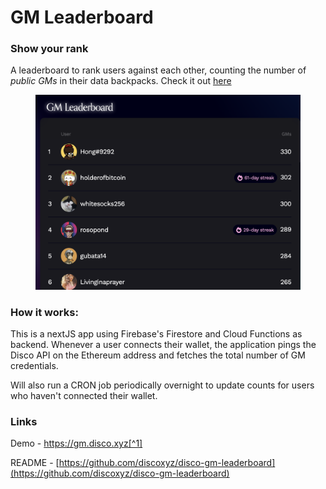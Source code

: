 # GM Leaderboard

### Show your rank

A leaderboard to rank users against each other, counting the number of _public GMs_ in their data backpacks. Check it out [here](http://gm.disco.xyz)

&#x20;

<figure><img src="../../.gitbook/assets/Screen Shot 2023-07-28 at 12.06.50 PM.png" alt=""><figcaption></figcaption></figure>



### How it works:

This is a nextJS app using Firebase's Firestore and Cloud Functions as backend. Whenever a user connects their wallet, the application pings the Disco API on the Ethereum address and fetches the total number of GM credentials.&#x20;

Will also run a CRON job periodically overnight to update counts for users who haven't connected their wallet.



### Links

Demo - https://gm.disco.xyz[^1]

README - [https://github.com/discoxyz/disco-gm-leaderboard](https://github.com/discoxyz/disco-gm-leaderboard)

[^1]: 
